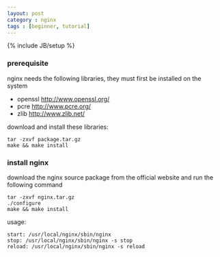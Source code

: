 ```yaml
---
layout: post
category : nginx
tags : [beginner, tutorial]
---
```

{% include JB/setup %}

### prerequisite

nginx needs the following libraries, they must first be installed on the system

- openssl http://www.openssl.org/
- pcre http://www.pcre.org/
- zlib http://www.zlib.net/

download and install these libraries:  

    tar -zxvf package.tar.gz
    make && make install

### install nginx

download the nginx source package from the official website and run the following command

    tar -zxvf nginx.tar.gz
    ./configure
    make && make install

usage:

	start: /usr/local/nginx/sbin/nginx
	stop: /usr/local/nginx/sbin/nginx -s stop
	reload: /usr/local/nginx/sbin/nginx -s reload

